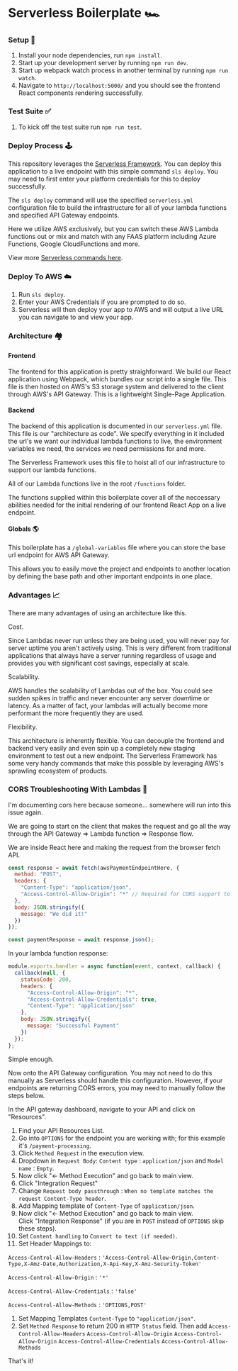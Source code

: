 # Serverless Boilerplate 🏎️

### Setup 🏁

1. Install your node dependencies, run `npm install`.
1. Start up your development server by running `npm run dev`.
1. Start up webpack watch process in another terminal by running `npm run watch`.
1. Navigate to `http://localhost:5000/` and you should see the frontend React components rendering successfully.

### Test Suite ✅

1. To kick off the test suite run `npm run test`.

### Deploy Process 🕹️

This repository leverages the [Serverless Framework](https://github.com/serverless/serverless). You can deploy this application to a live endpoint with this simple command `sls deploy`. You may need to first enter your platform credentials for this to deploy successfully.

The `sls deploy` command will use the specified `serverless.yml` configuration file to build the infrastructure for all of your lambda functions and specified API Gateway endpoints.

Here we utilize AWS exclusively, but you can switch these AWS Lambda functions out or mix and match with any FAAS platform including Azure Functions, Google CloudFunctions and more.

View more [Serverless commands here](https://serverless.com/framework/docs/providers/aws/cli-reference/deploy/).

### Deploy To AWS ☁️

1. Run `sls deploy`.
1. Enter your AWS Credentials if you are prompted to do so.
1. Serverless will then deploy your app to AWS and will output a live URL you can navigate to and view your app.

### Architecture 🏘️

#### Frontend

The frontend for this application is pretty straighforward. We build our React application using Webpack, which bundles our script into a single file. This file is then hosted on AWS's S3 storage system and delivered to the client through AWS's API Gateway. This is a lightweight Single-Page Application.

#### Backend

The backend of this application is documented in our `serverless.yml` file. This file is our "architecture as code". We specify everything in it included the url's we want our individual lambda functions to live, the environment variables we need, the services we need permissions for and more.

The Serverless Framework uses this file to hoist all of our infrastructure to support our lambda functions.

All of our Lambda functions live in the root `/functions` folder.

The functions supplied within this boilerplate cover all of the neccessary abilities needed for the initial rendering of our frontend React App on a live endpoint.

#### Globals 🌎

This boilerplate has a `/global-variables` file where you can store the base url endpoint for AWS API Gateway.

This allows you to easily move the project and endpoints to another location by defining the base path and other important endpoints in one place.

### Advantages 📈

There are many advantages of using an architecture like this.

Cost.

Since Lambdas never run unless they are being used, you will never pay for server uptime you aren't actively using. This is very different from traditional applications that always have a server running regardless of usage and provides you with significant cost savings, especially at scale.

Scalability.

AWS handles the scalability of Lambdas out of the box. You could see sudden spikes in traffic and never encounter any server downtime or latency. As a matter of fact, your lambdas will actually become more performant the more frequently they are used.

Flexibility.

This architecture is inherently flexible. You can decouple the frontend and backend very easily and even spin up a completely new staging environment to test out a new endpoint. The Serverless Framework has some very handy commands that make this possible by leveraging AWS's sprawling ecosystem of products.

### CORS Troubleshooting With Lambdas 🏹

I'm documenting cors here because someone... somewhere will run into this issue again.

We are going to start on the client that makes the request and go all the way through the API Gateway => Lambda function => Response flow.

We are inside React here and making the request from the browser fetch API.

```javascript
const response = await fetch(awsPaymentEndpointHere, {
  method: "POST",
  headers: {
    "Content-Type": "application/json",
    "Access-Control-Allow-Origin": "*" // Required for CORS support to work
  },
  body: JSON.stringify({
    message: "We did it!"
  })
});

const paymentResponse = await response.json();
```

In your lambda function response:

```javascript
module.exports.handler = async function(event, context, callback) {
  callback(null, {
    statusCode: 200,
    headers: {
      "Access-Control-Allow-Origin": "*",
      "Access-Control-Allow-Credentials": true,
      "Content-Type": "application/json"
    },
    body: JSON.stringify({
      message: "Successful Payment"
    })
  });
};
```

Simple enough.

Now onto the API Gateway configuration. You may not need to do this manually as Serverless should handle this configuration. However, if your endpoints are returning CORS errors, you may need to manually follow the steps below.

In the API gateway dashboard, navigate to your API and click on "Resources".

1.  Find your API Resources List.
1.  Go into `OPTIONS` for the endpoint you are working with; for this example it's `/payment-processing`.
1.  Click `Method Request` in the execution view.
1.  Dropdown in `Request Body`: `Content type` : `application/json` and `Model name` : `Empty`.
1.  Now click "<- Method Execution" and go back to main view.
1.  Click "Integration Request"
1.  Change `Request body passthrough` : `When no template matches the request Content-Type header`.
1.  Add Mapping template of `Content-Type` of `application/json`.
1.  Now click "<- Method Execution" and go back to main view.  
    Click "Integration Response" (if you are in `POST` instead of `OPTIONS` skip these steps).
1.  Set `Content handling` to `Convert to text (if needed)`.
1.  Set Header Mappings to:

`Access-Control-Allow-Headers` : `'Access-Control-Allow-Origin,Content-Type,X-Amz-Date,Authorization,X-Api-Key,X-Amz-Security-Token'`

`Access-Control-Allow-Origin` : `'*'`

`Access-Control-Allow-Credentials` : `'false'`

`Access-Control-Allow-Methods` : `'OPTIONS,POST'`

1. Set Mapping Templates `Content-Type` to `"application/json"`.
1. Set `Method Response` to return 200 in `HTTP Status` field. Then add
   `Access-Control-Allow-Headers`
   `Access-Control-Allow-Origin`
   `Access-Control-Allow-Origin`
   `Access-Control-Allow-Credentials`
   `Access-Control-Allow-Methods`

That's it!
